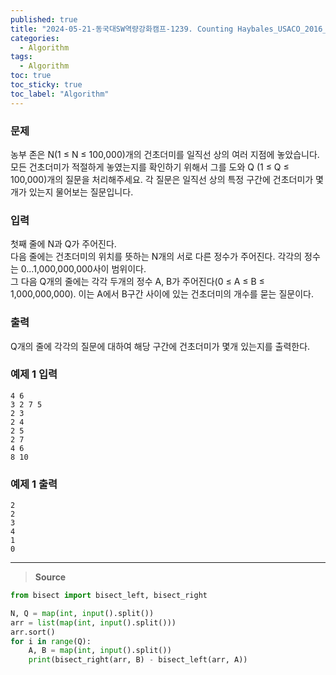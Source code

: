 ```yaml
---
published: true
title: "2024-05-21-동국대SW역량강화캠프-1239. Counting Haybales_USACO_2016_DEC_SILVER_1"
categories:
  - Algorithm
tags:
  - Algorithm
toc: true
toc_sticky: true
toc_label: "Algorithm"
---
```


### **문제**

농부 존은 N(1 ≤ N ≤ 100,000)개의 건초더미를 일직선 상의 여러 지점에 놓았습니다. 모든 건초더미가 적절하게 놓였는지를 확인하기 위해서 그를 도와 Q (1 ≤ Q ≤ 100,000)개의 질문을 처리해주세요. 각 질문은 일직선 상의 특정 구간에 건초더미가 몇개가 있는지 물어보는 질문입니다.

### **입력**

첫째 줄에 N과 Q가 주어진다.  
다음 줄에는 건초더미의 위치를 뜻하는 N개의 서로 다른 정수가 주어진다. 각각의 정수는 0…1,000,000,000사이 범위이다.  
그 다음 Q개의 줄에는 각각 두개의 정수 A, B가 주어진다(0 ≤ A ≤ B ≤ 1,000,000,000). 이는 A에서 B구간 사이에 있는 건초더미의 개수를 묻는 질문이다.

### **출력**

Q개의 줄에 각각의 질문에 대하여 해당 구간에 건초더미가 몇개 있는지를 출력한다.

### **예제 1 입력**

```
4 6
3 2 7 5
2 3
2 4
2 5
2 7
4 6
8 10
```

### **예제 1 출력**

```
2
2
3
4
1
0
```

---

> **Source**

```python
from bisect import bisect_left, bisect_right

N, Q = map(int, input().split())
arr = list(map(int, input().split()))
arr.sort()
for i in range(Q):
	A, B = map(int, input().split())
	print(bisect_right(arr, B) - bisect_left(arr, A))
```

